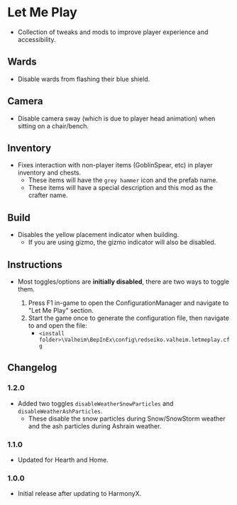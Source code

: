 ﻿# Let Me Play

  * Collection of tweaks and mods to improve player experience and accessibility.

## Wards

  * Disable wards from flashing their blue shield.

## Camera

  * Disable camera sway (which is due to player head animation) when sitting on a chair/bench.

## Inventory

  * Fixes interaction with non-player items (GoblinSpear, etc) in player inventory and chests.
    * These items will have the `grey hammer` icon and the prefab name.
    * These items will have a special description and this mod as the crafter name.

## Build

  * Disables the yellow placement indicator when building.
    * If you are using gizmo, the gizmo indicator will also be disabled.

## Instructions

* Most toggles/options are **initially disabled**, there are two ways to toggle them.

  1) Press F1 in-game to open the ConfigurationManager and navigate to "Let Me Play" section.
  2) Start the game once to generate the configuration file, then navigate to and open the file:
     * `<install folder>\Valheim\BepInEx\config\redseiko.valheim.letmeplay.cfg`

## Changelog

### 1.2.0

  * Added two toggles `disableWeatherSnowParticles` and `disableWeatherAshParticles`.
    * These disable the snow particles during Snow/SnowStorm weather and the ash particles during Ashrain weather.

### 1.1.0

  * Updated for Hearth and Home.

### 1.0.0

  * Initial release after updating to HarmonyX.